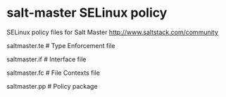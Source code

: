 salt-master SELinux policy
===========

SELinux policy files for Salt Master http://www.saltstack.com/community

saltmaster.te # Type Enforcement file

saltmaster.if # Interface file

saltmaster.fc # File Contexts file

saltmaster.pp # Policy package

